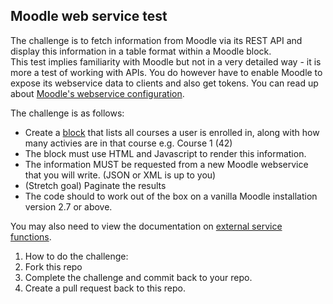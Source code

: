 ## Moodle web service test
 
The challenge is to fetch information from Moodle via its REST API and display this information in a table format within a Moodle block.  
This test implies familiarity with Moodle but not in a very detailed way - it is more a test of working with APIs. You do however have to enable Moodle to expose its webservice data to clients and also get tokens. You can read up about [Moodle's webservice configuration](http://docs.moodle.org/dev/Web_services).  

The challenge is as follows:
*  Create a [block](http://docs.moodle.org/dev/Blocks) that lists all courses a user is enrolled in, along with how many activies are in that course e.g. Course 1 (42)
*  The block must use HTML and Javascript to render this information.
*  The information MUST be requested from a new Moodle webservice that you will write. (JSON or XML is up to you)
*  (Stretch goal) Paginate the results
*  The code should to work out of the box on a vanilla Moodle installation version 2.7 or above.

You may also need to view the documentation on [external service functions](http://docs.moodle.org/dev/External_services_description).

1.  How to do the challenge:
2.  Fork this repo
3.  Complete the challenge and commit back to your repo.
4.  Create a pull request back to this repo.
